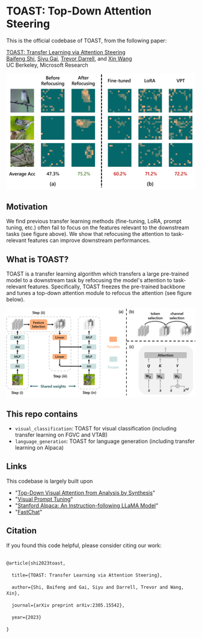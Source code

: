 # TOAST: Top-Down Attention Steering


This is the official codebase of TOAST, from the following paper:

[TOAST: Transfer Learning via Attention Steering](http://arxiv.org/abs/2305.15542) \
[Baifeng Shi](https://bfshi.github.io), [Siyu Gai](https://github.com/Catherine0505), [Trevor Darrell](https://people.eecs.berkeley.edu/~trevor/), and [Xin Wang](https://xinw.ai/)\
UC Berkeley, Microsoft Research

<img src="asset/intro.png" alt="drawing" width="600"/>


## Motivation

We find previous transfer learning methods (fine-tuning, LoRA, prompt tuning, etc.) often fail to focus on the features relevant to the downstream tasks (see figure above). We show that refocusing the attention to task-relevant features can improve downstream performances.

## What is TOAST?

TOAST is a transfer learning algorithm which transfers a large pre-trained model to a downstream task by refocusing the model's attention to task-relevant features. Specifically, TOAST freezes the pre-trained backbone and tunes a top-down attention module to refocus the attention (see figure below).

<img src="asset/toast.png" alt="drawing" width="800"/>

## This repo contains

- `visual_classification`: TOAST for visual classification (including transfer learning on FGVC and VTAB)
- `language_generation`: TOAST for language generation (including transfer learning on Alpaca)

## Links

This codebase is largely built upon 
- "[Top-Down Visual Attention from Analysis by Synthesis](https://github.com/bfshi/AbSViT)" 
- "[Visual Prompt Tuning](https://github.com/KMnP/vpt)"
- "[Stanford Alpaca: An Instruction-following LLaMA Model](https://github.com/tatsu-lab/stanford_alpaca)"
- "[FastChat](https://github.com/lm-sys/FastChat)"


## Citation

If you found this code helpful, please consider citing our work: 


```bibtext

@article{shi2023toast,

  title={TOAST: Transfer Learning via Attention Steering},
  
  author={Shi, Baifeng and Gai, Siyu and Darrell, Trevor and Wang, Xin},
  
  journal={arXiv preprint arXiv:2305.15542},
  
  year={2023}
  
}

```
